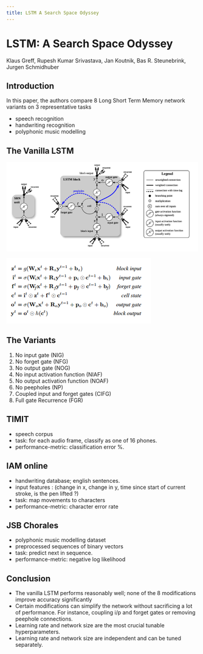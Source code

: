 ```yaml
---
title: LSTM A Search Space Odyssey
---
```

# LSTM: A Search Space Odyssey

Klaus Greff,
Rupesh Kumar Srivastava,
Jan Koutnik,
Bas R. Steunebrink,
Jurgen Schmidhuber 

## Introduction 
In this paper, the authors compare 8 Long Short Term Memory network variants on 3 representative tasks
- speech recognition
- handwriting recognition
- polyphonic music modelling

## The Vanilla LSTM



![Long Short Term Memory](./images/lstm.png)

![LSTM Equations](./images/lstm-equations.png)



## The Variants

1. No input gate (NIG)
2. No forget gate (NFG)
3. No output gate (NOG)
4. No input activation function (NIAF)
5. No output activation function (NOAF)
6. No peepholes (NP)
7. Coupled input and forget gates (CIFG)
8. Full gate Recurrence (FGR)

## TIMIT
- speech corpus
- task: for each audio frame, classify as one of 16 phones.
- performance-metric: classification error %.

## IAM online
- handwriting database; english sentences.
- input features : (change in x, change in y, time since start of current stroke, is the pen lifted ?)
- task: map movements to characters
- performance-metric: character error rate

## JSB Chorales
- polyphonic music modelling dataset
- preprocessed sequences of binary vectors
- task: predict next in sequence.
- performance-metric: negative log likelihood






## Conclusion

- The vanilla LSTM performs reasonably well; none of the 8 modifications improve accuracy significantly
- Certain modifications can simplify the network without sacrificing a lot of performance. For instance, coupling i/p and forget gates or removing peephole connections.
- Learning rate and network size are the most crucial tunable hyperparameters.
- Learning rate and network size are independent and can be tuned separately. 




















